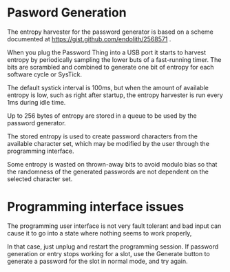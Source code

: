 # Pasword Generation

The entropy harvester for the password generator is based on a scheme
documented at https://gist.github.com/endolith/2568571 .

When you plug the Password Thing into a USB port it starts to harvest
entropy by periodically sampling the lower buts of a fast-running timer. 
The bits are scrambled and combined to generate one bit of entropy for each
software cycle or SysTick. 

The default systick interval is 100ms, but when the amount of available
entropy is low, such as right after startup, the entropy harvester is run
every 1ms during idle time.  

Up to 256 bytes of entropy are stored in a queue to be used by the password
generator.  

The stored entropy is used to create password characters from the available
character set, which may be modified by the user through the programming
interface.  

Some entropy is wasted on thrown-away bits to avoid modulo bias  so that the
randomness of the generated passwords are not dependent on the selected
character set.  

# Programming interface issues
The programming user interface is not very fault tolerant and bad input can
cause it to go into a state where nothing seems to work properly,  

In that case, just unplug and restart the programming session.  If password
generation or entry stops working for a slot, use the Generate button to
generate a password for the slot in normal mode, and try again. 

